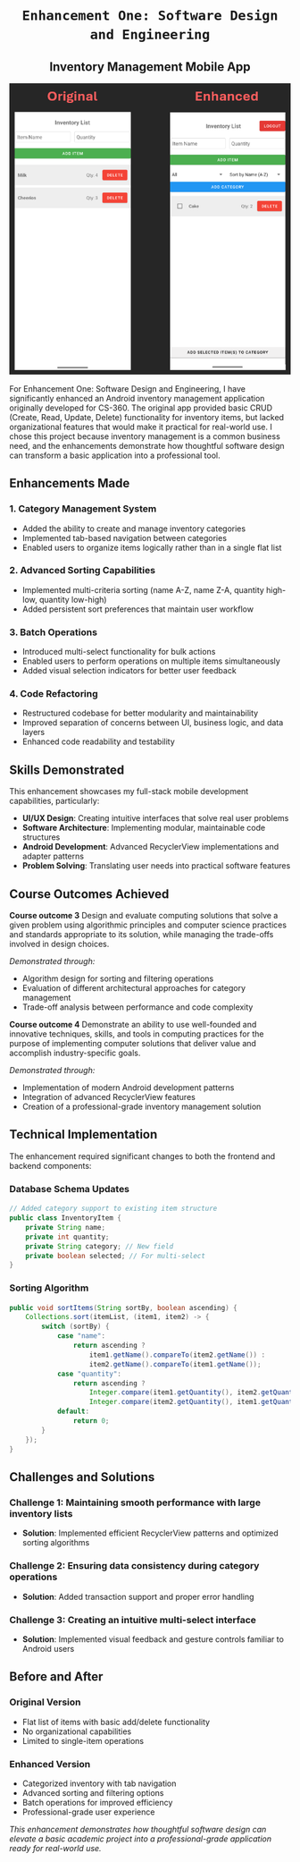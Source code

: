<h1 align="center"><code>Enhancement One: Software Design and Engineering</code></h1>

<h2 align="center"> Inventory Management Mobile App</code></h2>

<p align="center">
  <img src="https://github.com/MusabXD/musabxd.github.io/raw/Software-Engineering-and-Design/Enhancement%201.png" alt="Inventory App Screenshot" width="550">
</p>

For Enhancement One: Software Design and Engineering, I have significantly enhanced an Android inventory management application originally developed for CS-360. The original app provided basic CRUD (Create, Read, Update, Delete) functionality for inventory items, but lacked organizational features that would make it practical for real-world use. I chose this project because inventory management is a common business need, and the enhancements demonstrate how thoughtful software design can transform a basic application into a professional tool.

## Enhancements Made

### 1. Category Management System
- Added the ability to create and manage inventory categories
- Implemented tab-based navigation between categories
- Enabled users to organize items logically rather than in a single flat list

### 2. Advanced Sorting Capabilities
- Implemented multi-criteria sorting (name A-Z, name Z-A, quantity high-low, quantity low-high)
- Added persistent sort preferences that maintain user workflow

### 3. Batch Operations
- Introduced multi-select functionality for bulk actions
- Enabled users to perform operations on multiple items simultaneously
- Added visual selection indicators for better user feedback

### 4. Code Refactoring
- Restructured codebase for better modularity and maintainability
- Improved separation of concerns between UI, business logic, and data layers
- Enhanced code readability and testability

## Skills Demonstrated

This enhancement showcases my full-stack mobile development capabilities, particularly:

- **UI/UX Design**: Creating intuitive interfaces that solve real user problems
- **Software Architecture**: Implementing modular, maintainable code structures
- **Android Development**: Advanced RecyclerView implementations and adapter patterns
- **Problem Solving**: Translating user needs into practical software features

## Course Outcomes Achieved

**Course outcome 3** Design and evaluate computing solutions that solve a given problem using algorithmic principles and computer science practices and standards appropriate to its solution, while managing the trade-offs involved in design choices.

*Demonstrated through:*
- Algorithm design for sorting and filtering operations
- Evaluation of different architectural approaches for category management
- Trade-off analysis between performance and code complexity

**Course outcome 4** Demonstrate an ability to use well-founded and innovative techniques, skills, and tools in computing practices for the purpose of implementing computer solutions that deliver value and accomplish industry-specific goals.

*Demonstrated through:*
- Implementation of modern Android development patterns
- Integration of advanced RecyclerView features
- Creation of a professional-grade inventory management solution

## Technical Implementation

The enhancement required significant changes to both the frontend and backend components:

### Database Schema Updates
```java
// Added category support to existing item structure
public class InventoryItem {
    private String name;
    private int quantity;
    private String category; // New field
    private boolean selected; // For multi-select
}
```

### Sorting Algorithm
```java
public void sortItems(String sortBy, boolean ascending) {
    Collections.sort(itemList, (item1, item2) -> {
        switch (sortBy) {
            case "name":
                return ascending ? 
                    item1.getName().compareTo(item2.getName()) :
                    item2.getName().compareTo(item1.getName());
            case "quantity":
                return ascending ?
                    Integer.compare(item1.getQuantity(), item2.getQuantity()) :
                    Integer.compare(item2.getQuantity(), item1.getQuantity());
            default:
                return 0;
        }
    });
}
```

## Challenges and Solutions

### Challenge 1: Maintaining smooth performance with large inventory lists

- **Solution**: Implemented efficient RecyclerView patterns and optimized sorting algorithms

### Challenge 2: Ensuring data consistency during category operations

- **Solution**: Added transaction support and proper error handling

### Challenge 3: Creating an intuitive multi-select interface

- **Solution**: Implemented visual feedback and gesture controls familiar to Android users

## Before and After

### Original Version
- Flat list of items with basic add/delete functionality
- No organizational capabilities
- Limited to single-item operations

### Enhanced Version
- Categorized inventory with tab navigation
- Advanced sorting and filtering options
- Batch operations for improved efficiency
- Professional-grade user experience

*This enhancement demonstrates how thoughtful software design can elevate a basic academic project into a professional-grade application ready for real-world use.*

